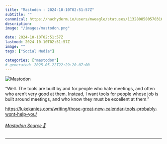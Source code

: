 ```yaml
---
title: "Mastodon - 2024-10-10T02:51:57Z"
subtitle: ""
canonical: https://hachyderm.io/users/mweagle/statuses/113280858057031071
description:
image: "/images/mastodon.png"

date: 2024-10-10T02:51:57Z
lastmod: 2024-10-10T02:51:57Z
image: ""
tags: ["Social Media"]

categories: ["mastodon"]
# generated: 2025-05-22T22:29:20-07:00
---
```

![Mastodon](/images/mastodon.png)

<p>“Well. The tools are built by and for people who hate meetings, and often who aren’t very good at them. Instead, I want tools for people whose job is built around meetings, and who know they must be excellent at them.”</p><p><a href="https://lukekanies.com/writing/those-great-new-calendar-tools-probably-wont-help-you/" target="_blank" rel="nofollow noopener noreferrer" translate="no"><span class="invisible">https://</span><span class="ellipsis">lukekanies.com/writing/those-g</span><span class="invisible">reat-new-calendar-tools-probably-wont-help-you/</span></a></p>


###### [Mastodon Source 🐘](https://hachyderm.io/@mweagle/113280858057031071)

___
